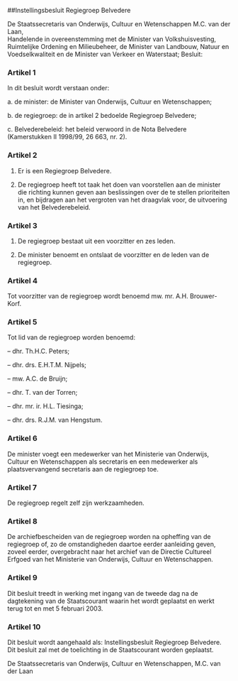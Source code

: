 <meta http-equiv='Content-Type' content='text/html; charset=utf-8' />

##Instellingsbesluit Regiegroep Belvedere

De Staatssecretaris van Onderwijs, Cultuur en Wetenschappen M.C. van der Laan,  
Handelende in overeenstemming met de Minister van Volkshuisvesting, Ruimtelijke Ordening en Milieubeheer, de Minister van Landbouw, Natuur en Voedselkwaliteit en de Minister van Verkeer en Waterstaat;
Besluit:    

### Artikel  1  

In dit besluit wordt verstaan onder: 

a. de minister: de Minister van Onderwijs, Cultuur en Wetenschappen;  

b. de regiegroep: de in artikel 2 bedoelde Regiegroep Belvedere;  

c. Belvederebeleid: het beleid verwoord in de Nota Belvedere (Kamerstukken II 1998/99, 26 663, nr. 2).   

### Artikel  2  

1. Er is een Regiegroep Belvedere.  

2. De regiegroep heeft tot taak het doen van voorstellen aan de minister die richting kunnen geven aan beslissingen over de te stellen prioriteiten in, en bijdragen aan het vergroten van het draagvlak voor, de uitvoering van het Belvederebeleid.   

### Artikel  3  

1. De regiegroep bestaat uit een voorzitter en zes leden.  

2. De minister benoemt en ontslaat de voorzitter en de leden van de regiegroep.   

### Artikel  4  

Tot voorzitter van de regiegroep wordt benoemd mw. mr. A.H. Brouwer-Korf. 

### Artikel  5  

Tot lid van de regiegroep worden benoemd: 

– dhr. Th.H.C. Peters;  

– dhr. drs. E.H.T.M. Nijpels;  

– mw. A.C. de Bruijn;  

– dhr. T. van der Torren;  

– dhr. mr. ir. H.L. Tiesinga;  

– dhr. drs. R.J.M. van Hengstum.   

### Artikel  6  

De minister voegt een medewerker van het Ministerie van Onderwijs, Cultuur en Wetenschappen als secretaris en een medewerker als plaatsvervangend secretaris aan de regiegroep toe. 

### Artikel  7  

De regiegroep regelt zelf zijn werkzaamheden. 

### Artikel  8  

De archiefbescheiden van de regiegroep worden na opheffing van de regiegroep of, zo de omstandigheden daartoe eerder aanleiding geven, zoveel eerder, overgebracht naar het archief van de Directie Cultureel Erfgoed van het Ministerie van Onderwijs, Cultuur en Wetenschappen. 

### Artikel  9  

Dit besluit treedt in werking met ingang van de tweede dag na de dagtekening van de Staatscourant waarin het wordt geplaatst en werkt terug tot en met 5 februari 2003. 

### Artikel  10  

Dit besluit wordt aangehaald als: Instellingsbesluit Regiegroep Belvedere. 
Dit besluit zal met de toelichting in de Staatscourant worden geplaatst.   

De 
Staatssecretaris van Onderwijs, Cultuur en Wetenschappen, 
M.C. van der  Laan      
